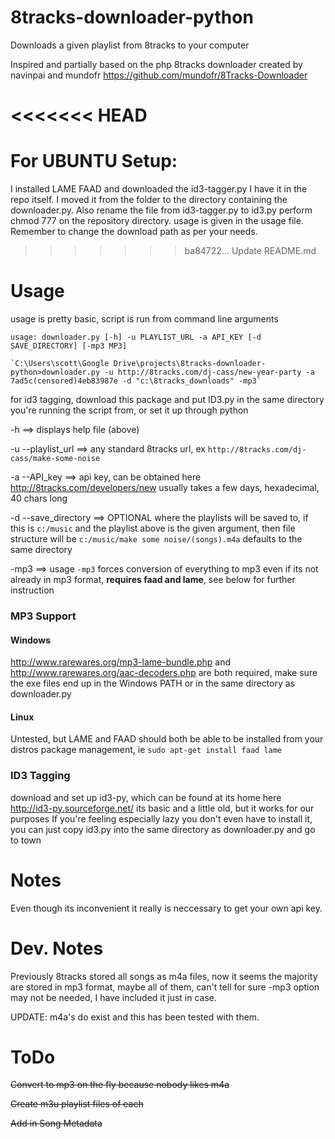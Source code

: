 8tracks-downloader-python
=========================

Downloads a given playlist from 8tracks to your computer

Inspired and partially based on the php 8tracks downloader created by navinpai and mundofr
https://github.com/mundofr/8Tracks-Downloader

<<<<<<< HEAD
=======
For UBUNTU Setup:
=================
I installed LAME FAAD and downloaded the id3-tagger.py I have it in the repo itself. I moved it from the folder to the directory containing the downloader.py. Also rename the file from id3-tagger.py to id3.py 
perform chmod 777 on the repository directory. 
usage is given in the usage file. Remember to change the download path as per your needs.

>>>>>>> ba84722... Update README.md

Usage
=====
usage is pretty basic, script is run from command line arguments

    usage: downloader.py [-h] -u PLAYLIST_URL -a API_KEY [-d SAVE_DIRECTORY] [-mp3 MP3]

    `C:\Users\scott\Google Drive\projects\8tracks-downloader-python>downloader.py -u http://8tracks.com/dj-cass/new-year-party -a 7ad5c(censored)4eb83987e -d "c:\8tracks_downloads" -mp3`



for id3 tagging, download this package and put ID3.py in the same directory you're running the script from, or set it up through python
    

-h        ==>           displays help file (above)

-u --playlist_url ==>   any standard 8tracks url, ex `http://8tracks.com/dj-cass/make-some-noise`

-a --API_key       ==> api key, can be obtained here http://8tracks.com/developers/new  usually takes a few days, hexadecimal, 40 chars long

-d --save_directory ==> OPTIONAL  where the playlists will be saved to, if this is `c:/music` and the playlist above is the given
                     argument, then file structure will be `c:/music/make some noise/(songs).m4a`  defaults
                     to the same directory

-mp3 ==>  usage `-mp3` forces conversion of everything to mp3 even if its not already in mp3 format, **requires faad and lame**, see below for further instruction 

### MP3 Support ###
#### Windows ####
 http://www.rarewares.org/mp3-lame-bundle.php and http://www.rarewares.org/aac-decoders.php are both required, make sure the exe files end up in the Windows PATH or in the same directory as downloader.py
#### Linux  ####
 Untested, but LAME and FAAD should both be able to be installed from your distros package management, ie `sudo apt-get install faad lame`

### ID3 Tagging ###
download and set up id3-py, which can be found at its home here http://id3-py.sourceforge.net/
its basic and a little old, but it works for our purposes
If you're feeling especially lazy you don't even have to install it, you can just copy id3.py into the same directory as downloader.py and go to town

Notes
=====
Even though its inconvenient it really is neccessary to get your own api key.

Dev. Notes
==========
Previously 8tracks stored all songs as m4a files, now it seems the majority are stored in mp3 format, maybe all of them, can't tell for sure -mp3 option may not be needed, I have included it just in case.

UPDATE: m4a's do exist and this has been tested with them.


ToDo
====
~~Convert to mp3 on the fly because nobody likes m4a~~

~~Create m3u playlist files of each~~

~~Add in Song Metadata~~
